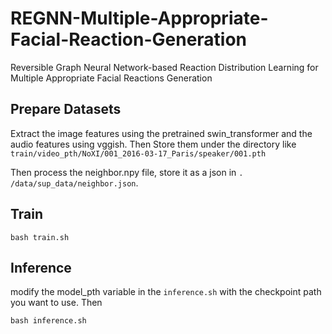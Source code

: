 # REGNN-Multiple-Appropriate-Facial-Reaction-Generation
Reversible Graph Neural Network-based Reaction Distribution Learning for Multiple Appropriate Facial Reactions Generation

## Prepare Datasets
Extract the image features using the pretrained swin_transformer and the audio features using vggish. Then Store them under the directory like
`train/video_pth/NoXI/001_2016-03-17_Paris/speaker/001.pth`

Then process the neighbor.npy file, store it as a json in `. /data/sup_data/neighbor.json`.

## Train

`bash train.sh`

## Inference
modify the model_pth variable in the `inference.sh` with the checkpoint path you want to use. Then

`bash inference.sh`
